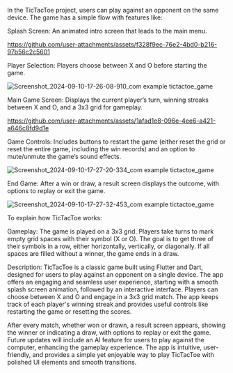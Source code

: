 In the TicTacToe project, users can play against an opponent on the same device. 
The game has a simple flow with features like:

Splash Screen: An animated intro screen that leads to the main menu.

https://github.com/user-attachments/assets/f328f9ec-76e2-4bd0-b216-97b56c2c5601

Player Selection: Players choose between X and O before starting the game.

![Screenshot_2024-09-10-17-26-08-910_com example tictactoe_game](https://github.com/user-attachments/assets/fb8b62d3-1bc4-4663-bbb0-1cf6569c257c)

Main Game Screen: Displays the current player’s turn, winning streaks between X and O, and a 3x3 grid for gameplay.

https://github.com/user-attachments/assets/1afad1e8-096e-4ee6-a421-a646c8fd9d1e

Game Controls: Includes buttons to restart the game (either reset the grid or reset the entire game, including the win records) and an option to mute/unmute the game’s sound effects.

![Screenshot_2024-09-10-17-27-20-334_com example tictactoe_game](https://github.com/user-attachments/assets/a95fe141-8462-445f-b18a-0fa3cfbfcbf6)

End Game: After a win or draw, a result screen displays the outcome, with options to replay or exit the game.

![Screenshot_2024-09-10-17-27-32-453_com example tictactoe_game](https://github.com/user-attachments/assets/7d6c45f1-564a-4832-89bd-2816eb467b2d)

To explain how TicTacToe works:

Gameplay: The game is played on a 3x3 grid. Players take turns to mark empty grid spaces with their symbol (X or O). The goal is to get three of their symbols in a row, either horizontally, vertically, or diagonally. If all spaces are filled without a winner, the game ends in a draw.

Description: TicTacToe is a classic game built using Flutter and Dart, designed for users to play against an opponent on a single device. The app offers an engaging and seamless user experience, starting with a smooth splash screen animation, followed by an interactive interface. Players can choose between X and O and engage in a 3x3 grid match. The app keeps track of each player's winning streak and provides useful controls like restarting the game or resetting the scores.

After every match, whether won or drawn, a result screen appears, showing the winner or indicating a draw, with options to replay or exit the game. Future updates will include an AI feature for users to play against the computer, enhancing the gameplay experience. The app is intuitive, user-friendly, and provides a simple yet enjoyable way to play TicTacToe with polished UI elements and smooth transitions.
